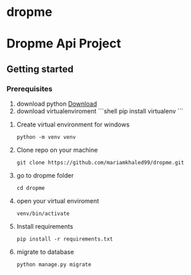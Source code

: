 # dropme<h1>Dropme Api Project</h1>

<h2>Getting started</h2>
<h3>Prerequisites</h3>
<ol>
<li> download python <a href="https://www.python.org/downloads/">Download</a> </li>
<li> download virtualenviroment 
```shell
pip install virtualenv
```
</li>
</ol>
<ol>
<li>Create virtual environment for windows

```shell
python -m venv venv
```
</li>
<li>Clone repo on your machine

```shell
git clone https://github.com/mariamkhaled99/dropme.git
```
</li>
<li>go to dropme folder

```shell
cd dropme
```
</li>
<li>open your virtual enviroment
  
```shell
venv/bin/activate
```
</li>
<li>Install requirements

```shell
pip install -r requirements.txt
```
</li>
<li>migrate to database

```shell
python manage.py migrate
```
</li>
